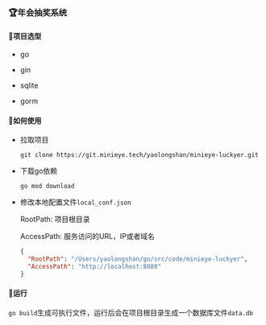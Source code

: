 ### 🏆年会抽奖系统

#### 🐛项目选型
- go
  
- gin
  
- sqlite
  
- gorm

#### 🔧如何使用

- 拉取项目
  
  `git clone https://git.minieye.tech/yaolongshan/minieye-luckyer.git`

- 下载go依赖

  `go mod download`
  
- 修改本地配置文件`local_conf.json`

  RootPath: 项目根目录
  
  AccessPath: 服务访问的URL，IP或者域名

  ```json
  {
    "RootPath": "/Users/yaolongshan/go/src/code/minieye-luckyer",
    "AccessPath": "http://localhost:8080"
  }
  ```
  
#### 🐒运行

  `go build`生成可执行文件，运行后会在项目根目录生成一个数据库文件`data.db`